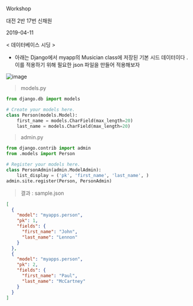 Workshop

대전 2반 17번 신채원

2019-04-11

< 데이터베이스 시딩 >

* 아래는 Django에서 myapp의 Musician class에 저장된 기본 시드 데이터이다 . 이를 적용하기 위해 필요한 json 파일을 만들어 적용해보자

![image](https://user-images.githubusercontent.com/45935233/56711213-cde15d00-6764-11e9-8d2d-91e7a5b079d8.png)



> models.py

```python
from django.db import models

# Create your models here.
class Person(models.Model):
    first_name = models.CharField(max_length=20)
    last_name = models.CharField(max_length=20)
```



> admin.py

```python
from django.contrib import admin
from .models import Person

# Register your models here.
class PersonAdmin(admin.ModelAdmin):
    list_display = ('pk', 'first_name', 'last_name', )
admin.site.register(Person, PersonAdmin)
```



> 결과 : sample.json

```json
[
  {
    "model": "myapps.person",
    "pk": 1,
    "fields": {
      "first_name": "John",
      "last_name": "Lennon"
    }
  },
  {
    "model": "myapps.person",
    "pk": 2,
    "fields": {
      "first_name": "Paul",
      "last_name": "McCartney"
    }
  }
]
```

